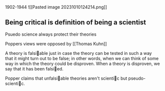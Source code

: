 1902-1944
![[Pasted image 20231010124214.png]]
## Being critical is definition of being a scientist

Psuedo science always protect their theories


Poppers views were opposed by [[Thomas Kuhn]]

A theory is falsiable just
in case the theory can be tested in such a way that it might turn out to be
false; in other words, when we can think of some way in which the theory
could be disproven. When a theory is disproven, we say that it has been
falsied.

Popper claims
that unfalsiable theories aren't scientic but pseudo-scientic. 